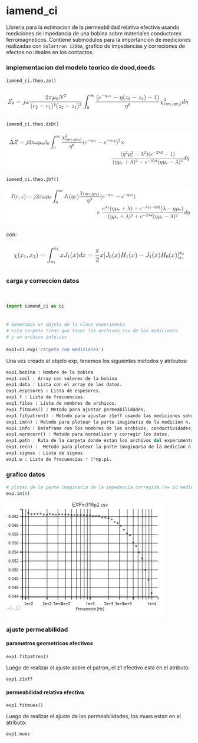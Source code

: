 # iamend_ci

Libreria para la estimacion de la permeabilidad relativa efectiva usando mediciones de impedancia de una bobina sobre materiales conductores ferromagneticos. Contiene submodulos para la importancion de mediciones realizadas con `Solartron 1260A`, grafico de impedancias y correciones de efectos no ideales en los contactos.

### implementacion del modelo teorico de dood,deeds

`iamend_ci.theo.zo()`

![img](https://raw.githubusercontent.com/carabedo/iamend_ci/master/imgs/0_1.png)

`iamend_ci.theo.dzD()`

![img](https://raw.githubusercontent.com/carabedo/iamend_ci/master/imgs/0_2.png)

`iamend_ci.theo.jhf()`

![img](https://raw.githubusercontent.com/carabedo/iamend_ci/master/imgs/0_3.png)

con:

![img](https://raw.githubusercontent.com/carabedo/iamend_ci/master/imgs/0_4.png)




### carga  y correccion datos



```python


import iamend_ci as ci


# Generamos un objeto de la clase experimento
# esta carpeta tiene que tener los archivos csv de las mediciones 
# y un archivo info.csv 

exp1=ci.exp('carpeta con mediciones')
``` 
Una vez creado el objeto exp, tenemos los sigueintes metodos y atributos:

 ```python
 exp1.bobina : Nombre de la bobina
 exp1.coil : Array con valores de la bobina
 exp1.data : Lista con el array de los datos.
 exp1.espesores : Lista de espesores.
 exp1.f : Lista de frecuencias.
 exp1.files : Lista de nombres de archivos.
 exp1.fitmues() : Metodo para ajustar permeabilidades.
 exp1.fitpatron() : Metodo para ajustar z1eff usando las mediciones sobre el patron.
 exp1.im(n) : Metodo para plotear la parte imaginaria de la medicion n.
 exp1.info : Dataframe con los nombres de los archivos, conductividades, espesores.
 exp1.normcorr() : Metodo para normalizar y corregir los datos.
 exp1.path : Ruta de la carpeta donde estan los archivos del experimento.
 exp1.re(n) :  Metodo para plotear la parte imaginaria de la medicion n.
 exp1.sigmas : Lista de sigmas.
 exp1.w : Lista de frecuencias * 2*np.pi.
 ``` 


### grafico datos

```python
# ploteo de la parte imaginaria de la impedancia corregida (n= id medicion )
exp.im(0)
```

![](/imgs/1.png)

### ajuste permeabilidad

#### parametros geometricos efectivos

```phyton
exp1.fitpatron()
```
Luego de realizar el ajuste sobre el patron, el z1 efectivo esta en el atributo:

```phyton
exp1.z1eff
```

#### permeabilidad relativa efectiva

```phyton
exp1.fitmues()
```

Luego de realizar el ajuste de las permeabilidades, los mues estan en el atributo:

```phyton
exp1.mues
```





